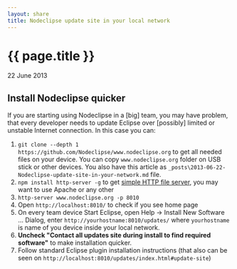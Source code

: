 ```yaml
---
layout: share
title: Nodeclipse update site in your local network
---
```


{{ page.title }}
================

<p class="meta">22 June 2013</p>

## Install Nodeclipse quicker

If you are starting using Nodeclipse in a [big] team, you may have problem, that every developer needs
 to update Eclipse over [possibly] limited or unstable Internet connection. In this case you can:
 
1. `git clone --depth 1 https://github.com/Nodeclipse/www.nodeclipse.org` to get all needed files on your device.
 You can copy `www.nodeclipse.org` folder on USB stick or other devices. You also have this article
 as `_posts\2013-06-22-Nodeclipse-update-site-in-your-network.md` file.
2. `npm install http-server -g` to get [simple HTTP file server](https://github.com/nodeapps/http-server),
 you may want to use Apache or any other
3. `http-server www.nodeclipse.org -p 8010`
4. Open `http://localhost:8010/` to check if you see home page
5. On every team device Start Eclipse, open Help -> Install New Software ... Dialog, enter `http://yourhostname:8010/updates/`
 where `yourhostname` is name of you device inside your local network.
3. <b>Uncheck "Contact all updates site during install to find required software"</b> to make installation quicker.
7. Follow standard Eclipse plugin installation instructions
 (that also can be seen on `http://localhost:8010/updates/index.html#update-site`) 